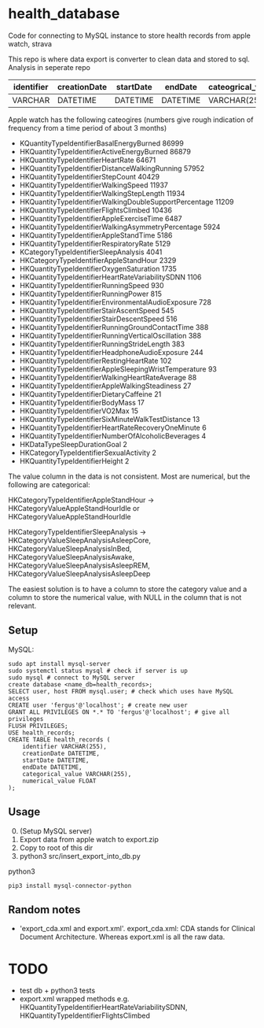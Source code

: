 # health_database

Code for connecting to MySQL instance to store health records from apple watch, strava

This repo is where data export is converter to clean data and stored to sql. Analysis in seperate repo

| identifier | creationDate | startDate | endDate  | cateogrical_value | numerical_value |
| ---------- | ------------ | --------- | -------- | ----------------- | --------------- |
| VARCHAR    | DATETIME     | DATETIME  | DATETIME | VARCHAR(255)      | FLOAT           |

Apple watch has the following cateogires (numbers give rough indication of frequency from a time period of about 3 months)

- KQuantityTypeIdentifierBasalEnergyBurned 86999
- HKQuantityTypeIdentifierActiveEnergyBurned 86879
- HKQuantityTypeIdentifierHeartRate 64671
- HKQuantityTypeIdentifierDistanceWalkingRunning 57952
- HKQuantityTypeIdentifierStepCount 40429
- HKQuantityTypeIdentifierWalkingSpeed 11937
- HKQuantityTypeIdentifierWalkingStepLength 11934
- HKQuantityTypeIdentifierWalkingDoubleSupportPercentage 11209
- HKQuantityTypeIdentifierFlightsClimbed 10436
- HKQuantityTypeIdentifierAppleExerciseTime 6487
- HKQuantityTypeIdentifierWalkingAsymmetryPercentage 5924
- HKQuantityTypeIdentifierAppleStandTime 5186
- HKQuantityTypeIdentifierRespiratoryRate 5129
- KCategoryTypeIdentifierSleepAnalysis 4041
- HKCategoryTypeIdentifierAppleStandHour 2329
- HKQuantityTypeIdentifierOxygenSaturation 1735
- HKQuantityTypeIdentifierHeartRateVariabilitySDNN 1106
- HKQuantityTypeIdentifierRunningSpeed 930
- HKQuantityTypeIdentifierRunningPower 815
- HKQuantityTypeIdentifierEnvironmentalAudioExposure 728
- HKQuantityTypeIdentifierStairAscentSpeed 545
- HKQuantityTypeIdentifierStairDescentSpeed 516
- HKQuantityTypeIdentifierRunningGroundContactTime 388
- HKQuantityTypeIdentifierRunningVerticalOscillation 388
- HKQuantityTypeIdentifierRunningStrideLength 383
- HKQuantityTypeIdentifierHeadphoneAudioExposure 244
- HKQuantityTypeIdentifierRestingHeartRate 102
- HKQuantityTypeIdentifierAppleSleepingWristTemperature 93
- HKQuantityTypeIdentifierWalkingHeartRateAverage 88
- HKQuantityTypeIdentifierAppleWalkingSteadiness 27
- HKQuantityTypeIdentifierDietaryCaffeine 21
- HKQuantityTypeIdentifierBodyMass 17
- HKQuantityTypeIdentifierVO2Max 15
- HKQuantityTypeIdentifierSixMinuteWalkTestDistance 13
- HKQuantityTypeIdentifierHeartRateRecoveryOneMinute 6
- HKQuantityTypeIdentifierNumberOfAlcoholicBeverages 4
- HKDataTypeSleepDurationGoal 2
- HKCategoryTypeIdentifierSexualActivity 2
- HKQuantityTypeIdentifierHeight 2

The value column in the data is not consistent. Most are numerical, but the following are categorical:

HKCategoryTypeIdentifierAppleStandHour -> HKCategoryValueAppleStandHourIdle or HKCategoryValueAppleStandHourIdle

HKCategoryTypeIdentifierSleepAnalysis -> HKCategoryValueSleepAnalysisAsleepCore, HKCategoryValueSleepAnalysisInBed, HKCategoryValueSleepAnalysisAwake, HKCategoryValueSleepAnalysisAsleepREM, HKCategoryValueSleepAnalysisAsleepDeep

The easiest solution is to have a column to store the category value and a column to store the numerical value, with NULL in the column that is not relevant.

## Setup

MySQL:

```
sudo apt install mysql-server
sudo systemctl status mysql # check if server is up
sudo mysql # connect to MySQL server
create database <name_db=health_records>;
SELECT user, host FROM mysql.user; # check which uses have MySQL access
CREATE user 'fergus'@'localhost'; # create new user
GRANT ALL PRIVILEGES ON *.* TO 'fergus'@'localhost'; # give all privileges
FLUSH PRIVILEGES;
USE health_records;
CREATE TABLE health_records (
    identifier VARCHAR(255),
    creationDate DATETIME,
    startDate DATETIME,
    endDate DATETIME,
    categorical_value VARCHAR(255),
    numerical_value FLOAT
);
```

## Usage

0. (Setup MySQL server)
1. Export data from apple watch to export.zip
2. Copy to root of this dir
3. python3 src/insert_export_into_db.py

python3

```
pip3 install mysql-connector-python
```

## Random notes

- 'export_cda.xml and export.xml'. export_cda.xml: CDA stands for Clinical Document Architecture. Whereas export.xml is all the raw data.

# TODO

- test db + python3 tests
- export.xml wrapped methods e.g. HKQuantityTypeIdentifierHeartRateVariabilitySDNN, HKQuantityTypeIdentifierFlightsClimbed

